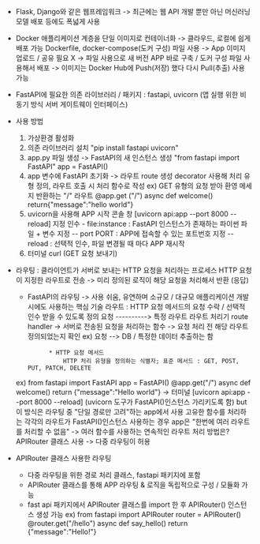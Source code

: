 
- Flask, Django와 같은 웹프레임워크
 -> 최근에는 웹 API 개발 뿐만 아닌 머신러닝 모델 배포 등에도 폭넓게 사용

- Docker
    애플리케이션 계층을 단일 이미지로 컨테이너화 -> 클라우드, 로컬에 쉽게 배포 가능
    Dockerfile, docker-compose(도커 구성) 파일 사용 -> App 이미지 업로드 / 공유 필요 X
    -> 파일 사용으로 새 버전 APP 바로 구축 / 도커 구성 파일 사용해서 배포
       -> 이미지는 Docker Hub에 Push(저장) 했다 다시 Pull(추출) 사용 가능

- FastAPI에 필요한 의존 라이브러리 / 패키지 : fastapi, uvicorn (앱 실행 위한 비동기 방식 서버 게이트웨이 인터페이스)

- 사용 방법
    1) 가상환경 활성화
    2) 의존 라이브러리 설치 "pip install fastapi uvicorn"
    3) app.py 파일 생성 -> FastAPI의 새 인스턴스 생성 
       "from fastapi import FastAPI"
       app = FastAPI()
    4) app 변수에 FastAPI 초기화 -> 라우트 route 생성
       decorator 사용해 처리 유형 정의, 라우트 호출 시 처리 함수로 작성
        ex) GET 유형의 요청 받아 환영 메세지 반환하는 "/" 라우트
        @app.get ("/")
        async def welcome()
                return{"message":"hello world"}
    5) uvicorn을 사용해 APP 시작
        콘솔 창 [uvicorn api:app --port 8000 --reload]
                지정 인수 - file:instance : FastAPI 인스턴스가 존재하는 파이썬 파일 + 변수 지정
                        -- port PORT : APP에 접속할 수 있는 포트번호 지정
                        -- reload : 선택적 인수, 파일 변경될 때 마다 APP 재시작
  6) 터미널 curl (GET 요청 보내기)

- 라우팅 : 클라이언트가 서버로 보내는 HTTP 요청을 처리하는 프로세스
         HTTP 요청이 지정한 라우트로 전송 -> 미리 정의된 로직이 해당 요청을 처리해서 반환 (응답)

  - FastAPI의 라우팅 -> 사용 쉬움, 유연하며 소규모 / 대규모 애플리케이션 개발 시에도 사용하는 핵심 기술
      라우트 : HTTP 요청 메서드의 요청 수락 / 선택적 인수 받을 수 있도록 정의
              요청 ----------> 특정 라우트 
                  라우트 처리기 route handler -> 서버로 전송된 요청을 처리하는 함수
                  -> 요청 처리 전 해당 라우트 정의되었는지 확인  ex) 요청 --> DB / 특정한 데이터 추출하는 함

              * HTTP 요청 메서드
                  HTTP 처리 유형을 정의하는 식별자; 표준 메서드 : GET, POST, PUT, PATCH, DELETE

  ex) from fastapi import FastAPI
      app = FastAPI()
      @app.get("/") 
      async def welcome()
            return {"message":"Hello world"}
-> 터미널 [uvicorn api:app --port 8000 --reload] (uvicorn 도구가 FastAPI()인스턴스 가리키도록 함)
   but 이 방식은 라우팅 중 "단일 경로만 고려"하는 app에서 사용 
   고유한 함수를 처리하는 각각의 라우트가 FastAPI()인스턴스 사용하는 경우 app은 "한번에 여러 라우트를 처리할 수 없음"
   -> 여러 함수를 사용하는 연속적인 라우트 처리 방법은? APIRouter 클래스 사용 -> 다중 라우팅이 허용

- APIRouter 클래스 사용한 라우팅
    - 다중 라우팅을 위한 경로 처리 클래스, fastapi 패키지에 포함
    - APIRouter 클래스를 통해 APP 라우팅 & 로직을 독립적으로 구성 / 모듈화 가능
    - fast api 패키지에서 APIRouter 클래스를 import 한 후 APIRouter() 인스턴스 생성 가능
        ex) from fastapi import APIRouter
            router = APIRouter()
            @router.get("/hello")
            async def say_hello()
                return {"message":"Hello!"}
  